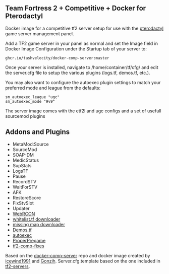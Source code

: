 ## Team Fortress 2 + Competitive + Docker for Pterodactyl

Docker image for a competitive tf2 server setup for use with the [pterodactyl](https://pterodactyl.io/) game server management panel.

Add a TF2 game server in your panel as normal and set the Image field in Docker Image Configuration under the Startup tab of your server to:

```
ghcr.io/tashvelocity/docker-comp-server:master
```

Once your server is installed, navigate to /home/container/tf/cfg/ and edit the server.cfg file to setup the various plugins (logs.tf, demos.tf, etc.).

You may also want to configure the autoexec plugin settings to match your preferred mode and league from the defaults:
```
sm_autoexec_league "ugc"
sm_autoexec_mode "9v9"
```

The server image comes with the etf2l and ugc configs and a set of usefull sourcemod plugins

## Addons and Plugins

- MetaMod:Source
- SourceMod
- SOAP-DM
- MedicStatus
- SupStats
- LogsTF
- Pause
- RecordSTV
- WaitForSTV
- AFK
- RestoreScore
- FixStvSlot
- Updater
- [WebRCON](https://github.com/spiretf/webrcon)
- [whitelist.tf downloader](https://github.com/spiretf/sm_whitelist)
- [missing map downloader](https://github.com/spiretf/mapdownloader)
- [Demos.tf](https://demos.tf)
- [autoexec](https://github.com/spiretf/autoexec)
- [ProperPregame](https://github.com/AJagger/ProperPregame)
- [tf2-comp-fixes](https://github.com/ldesgoui/tf2-comp-fixes)

Based on the [docker-comp-server](https://github.com/spiretf/docker-comp-server) repo and docker image created by [icewind1991](https://github.com/icewind1991) and [Gonzih](https://github.com/Gonzih). 
Server.cfg.template based on the one included in [tf2-servers](https://github.com/melkortf/tf2-servers).
